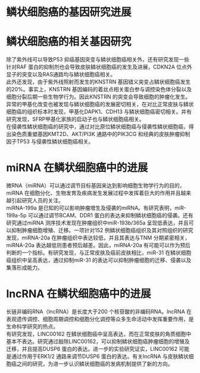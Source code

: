 # 鳞状细胞癌的基因研究进展  
#  鳞状细胞癌的相关基因研究  
除了紫外线可以导致P53 抑癌基因突变与鳞状细胞癌相关外，还有研究发现一些针对RAF 蛋白的抑制剂也会导致皮肤鳞状细胞癌的发生及进展，CDKN2A 位点外显子的突变以及RAS通路均与鳞状细胞癌相关。  
此外还发现，由于紫外线照射而发生的KNSTRN 基因错义突变占鳞状细胞癌发生的$20\%$。事实上，KNSTRN 基因编码的着丝点相关蛋白参与调控染色体分裂以及细胞分裂后期一些生物学行为。因此KNSTRN 的突变会导致细胞的肿瘤化发生。  
异常的甲基化改变也被发现与鳞状细胞癌的发展密切相关，在对比正常皮肤与鳞状细胞癌的组织标本时发现，甲基化DAPK1、CDH13 与鳞状细胞癌密切相关。并有研究发现，SFRP甲基化家族的启动子也与鳞状细胞癌相关。  
在侵袭性鳞状细胞癌的研究中，通过对比原位鳞状细胞癌与侵袭性鳞状细胞癌，得出染色质重塑基因KMT2D、AKT/PI3K 通路中的PIK3CG 和经典的皮肤肿瘤抑制因子TP53 与侵袭性鳞状细胞癌相关。  
# miRNA 在鳞状细胞癌中的进展  
微RNA（miRNA）可以通过调节目标基因来达到影响细胞生物学行为的目的，miRNA 在细胞分化、生物发育及疾病发生发展过程中发挥着巨大的作用并且越来越引起研究人员的关注。  
miRNA-199a 是已知的可以影响肿瘤增生及侵袭的miRNA。有研究表明，miR-199a-5p 可以通过调节BCAM、DDR1 蛋白的表达来抑制鳞状细胞癌的侵袭。还有研究通过miRNA 测序技术发现在肿瘤组织中miR-193b/365a 呈现低表达，并且可以抑制肿瘤细胞增殖、迁移。一项针对152 例鳞状细胞癌组织及其对照组织的研究发现，miRNA-20a 在肿瘤组织中表达较低，并且其表达与TNM 分期紧密相关，miRNA-20a 表达越低则患者预后越差。因此，miRNA-20a 有可能可以作为预后判断的一个指标。有研究发现，与正常皮肤及癌前皮肤相比，miR-31 在鳞状细胞癌组织中呈高表达，通过抑制miR-31 的表达可以抑制肿瘤细胞的迁移、侵袭以及集落形成能力。  
# lncRNA 在鳞状细胞癌中的进展  
长链非编码RNA（lncRNA）是长度大于200 个核苷酸的非编码RNA。lncRNA 在表观遗传调控、细胞周期调控和细胞分化调控等众多生命活动中发挥重要作用，是生命科学研究的热点。  
有研究发现，LINC00162 在鳞状细胞癌中呈高表达，而在正常皮肤的角质细胞中基本不表达。研究通过敲除LINC00162，可以抑制鳞状细胞癌肿瘤细胞的增殖及迁移，并且提高DUSP6 蛋白的表达。进一步的实验研究证实，LINC00162 可能是通过作用于ERK1/2 通路来调节DUSP6 蛋白的表达。有关lncRNA 与皮肤鳞状细胞癌之间的研究，为进一步认识鳞状细胞癌的发病机制提供了新的方向。  